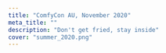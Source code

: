```yaml
---
title: "ComfyCon AU, November 2020"
meta_title: ""
description: "Don't get fried, stay inside"
cover: "summer_2020.png"
---
```

